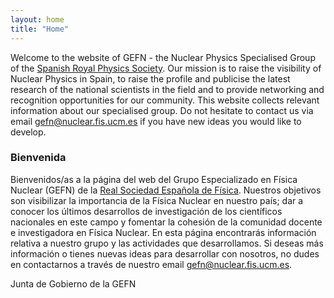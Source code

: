 ```yaml
---
layout: home
title: "Home"
---
```


Welcome to the website of GEFN - the Nuclear Physics Specialised Group of the <a href="https://rsef.es/">Spanish Royal Physics Society</a>. 
Our mission is to raise the visibility of Nuclear Physics in Spain, 
to raise the profile and publicise the latest research of the national scientists in the field and
to provide networking and recognition opportunities for our 
community. 
This website collects relevant information about our specialised group. 
Do not hesitate to contact us via email  <a href="mailto:gefn@nuclear.fis.ucm.es">gefn@nuclear.fis.ucm.es</a> if you have new ideas you would like to develop. 

<h3 class="fw-bold">Bienvenida</h3>

Bienvenidos/as a la página del web del Grupo Especializado en Física Nuclear (GEFN) de la 
 <a href="https://rsef.es/">Real Sociedad Española de Física</a>.
Nuestros objetivos son visibilizar la importancia de la Física Nuclear en nuestro país; 
dar a conocer los últimos desarrollos de investigación de los científicos nacionales en este campo y 
fomentar la cohesión de la comunidad docente e investigadora en Física Nuclear.
En esta página encontrarás información relativa a nuestro grupo y las actividades que desarrollamos. 
Si deseas más información  o tienes nuevas ideas para desarrollar con nosotros, no dudes en contactarnos
a través de nuestro email <a href="mailto:gefn@nuclear.fis.ucm.es">gefn@nuclear.fis.ucm.es.</a>


Junta de Gobierno de la GEFN

